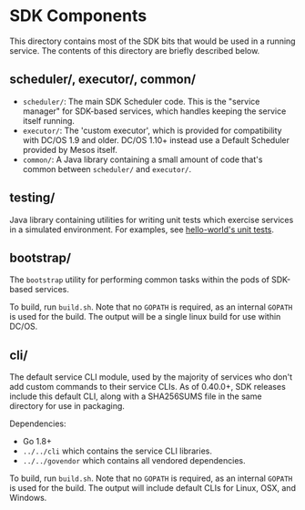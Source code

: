 # SDK Components

This directory contains most of the SDK bits that would be used in a running service. The contents of this directory are briefly described below.

## scheduler/, executor/, common/

- `scheduler/`: The main SDK Scheduler code. This is the "service manager" for SDK-based services, which handles keeping the service itself running.
- `executor/`: The 'custom executor', which is provided for compatibility with DC/OS 1.9 and older. DC/OS 1.10+ instead use a Default Scheduler provided by Mesos itself.
- `common/`: A Java library containing a small amount of code that's common between `scheduler/` and `executor/`.

## testing/

Java library containing utilities for writing unit tests which exercise services in a simulated environment. For examples, see [hello-world's unit tests](../frameworks/helloworld/src/test/java/com/mesosphere/sdk/helloworld/scheduler/ServiceTest.java).

## bootstrap/

The `bootstrap` utility for performing common tasks within the pods of SDK-based services.

To build, run `build.sh`. Note that no `GOPATH` is required, as an internal `GOPATH` is used for the build. The output will be a single linux build for use within DC/OS.

## cli/

The default service CLI module, used by the majority of services who don't add custom commands to their service CLIs. As of 0.40.0+, SDK releases include this default CLI, along with a SHA256SUMS file in the same directory for use in packaging.

Dependencies:
- Go 1.8+
- `../../cli` which contains the service CLI libraries.
- `../../govendor` which contains all vendored dependencies.

To build, run `build.sh`. Note that no `GOPATH` is required, as an internal `GOPATH` is used for the build. The output will include default CLIs for Linux, OSX, and Windows.
